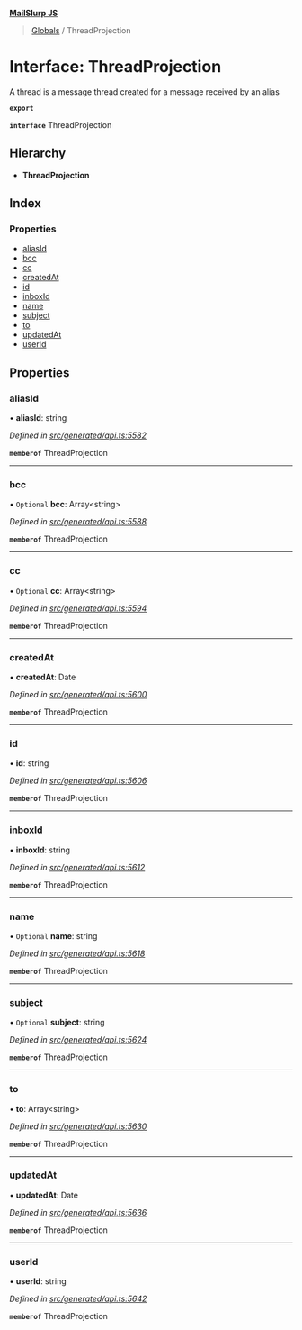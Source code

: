 **[MailSlurp JS](../README.md)**

> [Globals](../README.md) / ThreadProjection

# Interface: ThreadProjection

A thread is a message thread created for a message received by an alias

**`export`** 

**`interface`** ThreadProjection

## Hierarchy

* **ThreadProjection**

## Index

### Properties

* [aliasId](threadprojection.md#aliasid)
* [bcc](threadprojection.md#bcc)
* [cc](threadprojection.md#cc)
* [createdAt](threadprojection.md#createdat)
* [id](threadprojection.md#id)
* [inboxId](threadprojection.md#inboxid)
* [name](threadprojection.md#name)
* [subject](threadprojection.md#subject)
* [to](threadprojection.md#to)
* [updatedAt](threadprojection.md#updatedat)
* [userId](threadprojection.md#userid)

## Properties

### aliasId

•  **aliasId**: string

*Defined in [src/generated/api.ts:5582](https://github.com/mailslurp/mailslurp-client/blob/cce5bf2/src/generated/api.ts#L5582)*

**`memberof`** ThreadProjection

___

### bcc

• `Optional` **bcc**: Array\<string>

*Defined in [src/generated/api.ts:5588](https://github.com/mailslurp/mailslurp-client/blob/cce5bf2/src/generated/api.ts#L5588)*

**`memberof`** ThreadProjection

___

### cc

• `Optional` **cc**: Array\<string>

*Defined in [src/generated/api.ts:5594](https://github.com/mailslurp/mailslurp-client/blob/cce5bf2/src/generated/api.ts#L5594)*

**`memberof`** ThreadProjection

___

### createdAt

•  **createdAt**: Date

*Defined in [src/generated/api.ts:5600](https://github.com/mailslurp/mailslurp-client/blob/cce5bf2/src/generated/api.ts#L5600)*

**`memberof`** ThreadProjection

___

### id

•  **id**: string

*Defined in [src/generated/api.ts:5606](https://github.com/mailslurp/mailslurp-client/blob/cce5bf2/src/generated/api.ts#L5606)*

**`memberof`** ThreadProjection

___

### inboxId

•  **inboxId**: string

*Defined in [src/generated/api.ts:5612](https://github.com/mailslurp/mailslurp-client/blob/cce5bf2/src/generated/api.ts#L5612)*

**`memberof`** ThreadProjection

___

### name

• `Optional` **name**: string

*Defined in [src/generated/api.ts:5618](https://github.com/mailslurp/mailslurp-client/blob/cce5bf2/src/generated/api.ts#L5618)*

**`memberof`** ThreadProjection

___

### subject

• `Optional` **subject**: string

*Defined in [src/generated/api.ts:5624](https://github.com/mailslurp/mailslurp-client/blob/cce5bf2/src/generated/api.ts#L5624)*

**`memberof`** ThreadProjection

___

### to

•  **to**: Array\<string>

*Defined in [src/generated/api.ts:5630](https://github.com/mailslurp/mailslurp-client/blob/cce5bf2/src/generated/api.ts#L5630)*

**`memberof`** ThreadProjection

___

### updatedAt

•  **updatedAt**: Date

*Defined in [src/generated/api.ts:5636](https://github.com/mailslurp/mailslurp-client/blob/cce5bf2/src/generated/api.ts#L5636)*

**`memberof`** ThreadProjection

___

### userId

•  **userId**: string

*Defined in [src/generated/api.ts:5642](https://github.com/mailslurp/mailslurp-client/blob/cce5bf2/src/generated/api.ts#L5642)*

**`memberof`** ThreadProjection
